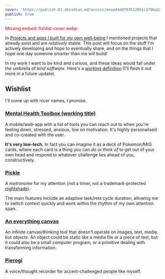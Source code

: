 ```yaml
---
cover: 'https://publish-01.obsidian.md/access/eeaad4d8787612061c379ba2cca364bf/fishlist-cover.webp'
publish: true
---
```

<span style="color: red">Missing embed: fishlist-cover.webp </span>

In [Projects and apps I built for my own well-being](<../Projects and apps I built for my own well-being>) I mentioned projects that already exist and are *relatively* stable. This post will focus on the stuff I'm actively developing and hope to eventually share, and on the things that I hope one day someone smarter than me will build!


In my work I want to be kind and curious, and these ideas would fall under the umbrella of *kind software*. Here's a [working definition](<../Kind software>) (I'll flesh it out more in a future update).

## Wishlist

I'll come up with nicer names, I promise.

### [Mental Health Toolbox (working title)](<../Mental Health Toolbox (working title)>)

A mobile/web-app with a list of tools you can reach out to when you're feeling down, stressed, anxious, low on motivation. It's highly personalised and co-created with the user. 

**It's very low-tech.** In fact you can imagine it as a deck of Pokemon/MtG cards, where each card is a thing you can *do* or *think of* to get out of your own head and respond to whatever challenge lies ahead of you, constructively.

### [Pickle](<../Pickle>)

A *metronome* for my attention (not a timer, not a trademark-protected [nightshade](https://en.wikipedia.org/wiki/Solanaceae)). 

The main features include an adaptive task/rest cycle duration, allowing me to switch context quickly and work within the rhythm of my own attention span.
### [An everything canvas](<../An everything canvas>)

An infinite canvas/thinking tool that doesn't operate on images, text, media, but *objects*. An object could be static like a media file or a piece of text, but it could also be a small computer program, or a primitive dealing with transforming information.

### [Pierogi](<../Pierogi>)

A voice/thought recorder for accent-challenged people like myself. 
